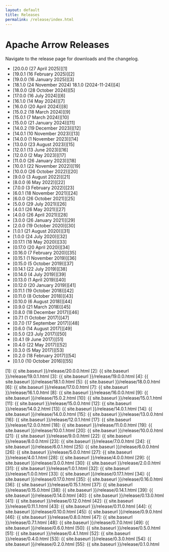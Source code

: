 ```yaml
---
layout: default
title: Releases
permalink: /release/index.html
---
```

<!--
{% comment %}
Licensed to the Apache Software Foundation (ASF) under one or more
contributor license agreements.  See the NOTICE file distributed with
this work for additional information regarding copyright ownership.
The ASF licenses this file to you under the Apache License, Version 2.0
(the "License"); you may not use this file except in compliance with
the License.  You may obtain a copy of the License at

http://www.apache.org/licenses/LICENSE-2.0

Unless required by applicable law or agreed to in writing, software
distributed under the License is distributed on an "AS IS" BASIS,
WITHOUT WARRANTIES OR CONDITIONS OF ANY KIND, either express or implied.
See the License for the specific language governing permissions and
limitations under the License.
{% endcomment %}
-->

# Apache Arrow Releases

Navigate to the release page for downloads and the changelog.

* [20.0.0 (27 April 2025)][1]
* [19.0.1 (16 February 2025)][2]
* [19.0.0 (16 January 2025)][3]
* [18.1.0 (24 November 2024)
18.1.0 (2024-11-24)][4]
* [18.0.0 (28 October 2024)][5]
* [17.0.0 (16 July 2024)][6]
* [16.1.0 (14 May 2024)][7]
* [16.0.0 (20 April 2024)][8]
* [15.0.2 (18 March 2024)][9]
* [15.0.1 (7 March 2024)][10]
* [15.0.0 (21 January 2024)][11]
* [14.0.2 (19 December 2023)][12]
* [14.0.1 (10 November 2023)][13]
* [14.0.0 (1 November 2023)][14]
* [13.0.0 (23 August 2023)][15]
* [12.0.1 (13 June 2023)][16]
* [12.0.0 (2 May 2023)][17]
* [11.0.0 (26 January 2023)][18]
* [10.0.1 (22 November 2022)][19]
* [10.0.0 (26 October 2022)][20]
* [9.0.0 (3 August 2022)][21]
* [8.0.0 (6 May 2022)][22]
* [7.0.0 (3 February 2022)][23]
* [6.0.1 (18 November 2021)][24]
* [6.0.0 (26 October 2021)][25]
* [5.0.0 (29 July 2021)][26]
* [4.0.1 (26 May 2021)][27]
* [4.0.0 (26 April 2021)][28]
* [3.0.0 (26 January 2021)][29]
* [2.0.0 (19 October 2020)][30]
* [1.0.1 (21 August 2020)][31]
* [1.0.0 (24 July 2020)][32]
* [0.17.1 (18 May 2020)][33]
* [0.17.0 (20 April 2020)][34]
* [0.16.0 (7 February 2020)][35]
* [0.15.1 (1 November 2019)][36]
* [0.15.0 (5 October 2019)][37]
* [0.14.1 (22 July 2019)][38]
* [0.14.0 (4 July 2019)][39]
* [0.13.0 (1 April 2019)][40]
* [0.12.0 (20 January 2019)][41]
* [0.11.1 (19 October 2018)][42]
* [0.11.0 (8 October 2018)][43]
* [0.10.0 (6 August 2018)][44]
* [0.9.0 (21 March 2018)][45]
* [0.8.0 (18 December 2017)][46]
* [0.7.1 (1 October 2017)][47]
* [0.7.0 (17 September 2017)][48]
* [0.6.0 (14 August 2017)][49]
* [0.5.0 (23 July 2017)][50]
* [0.4.1 (9 June 2017)][51]
* [0.4.0 (22 May 2017)][52]
* [0.3.0 (5 May 2017)][53]
* [0.2.0 (18 February 2017)][54]
* [0.1.0 (10 October 2016)][55]

[1]: {{ site.baseurl }}/release/20.0.0.html
[2]: {{ site.baseurl }}/release/19.0.1.html
[3]: {{ site.baseurl }}/release/19.0.0.html
[4]: {{ site.baseurl }}/release/18.1.0.html
[5]: {{ site.baseurl }}/release/18.0.0.html
[6]: {{ site.baseurl }}/release/17.0.0.html
[7]: {{ site.baseurl }}/release/16.1.0.html
[8]: {{ site.baseurl }}/release/16.0.0.html
[9]: {{ site.baseurl }}/release/15.0.2.html
[10]: {{ site.baseurl }}/release/15.0.1.html
[11]: {{ site.baseurl }}/release/15.0.0.html
[12]: {{ site.baseurl }}/release/14.0.2.html
[13]: {{ site.baseurl }}/release/14.0.1.html
[14]: {{ site.baseurl }}/release/14.0.0.html
[15]: {{ site.baseurl }}/release/13.0.0.html
[16]: {{ site.baseurl }}/release/12.0.1.html
[17]: {{ site.baseurl }}/release/12.0.0.html
[18]: {{ site.baseurl }}/release/11.0.0.html
[19]: {{ site.baseurl }}/release/10.0.1.html
[20]: {{ site.baseurl }}/release/10.0.0.html
[21]: {{ site.baseurl }}/release/9.0.0.html
[22]: {{ site.baseurl }}/release/8.0.0.html
[23]: {{ site.baseurl }}/release/7.0.0.html
[24]: {{ site.baseurl }}/release/6.0.1.html
[25]: {{ site.baseurl }}/release/6.0.0.html
[26]: {{ site.baseurl }}/release/5.0.0.html
[27]: {{ site.baseurl }}/release/4.0.1.html
[28]: {{ site.baseurl }}/release/4.0.0.html
[29]: {{ site.baseurl }}/release/3.0.0.html
[30]: {{ site.baseurl }}/release/2.0.0.html
[31]: {{ site.baseurl }}/release/1.0.1.html
[32]: {{ site.baseurl }}/release/1.0.0.html
[33]: {{ site.baseurl }}/release/0.17.1.html
[34]: {{ site.baseurl }}/release/0.17.0.html
[35]: {{ site.baseurl }}/release/0.16.0.html
[36]: {{ site.baseurl }}/release/0.15.1.html
[37]: {{ site.baseurl }}/release/0.15.0.html
[38]: {{ site.baseurl }}/release/0.14.1.html
[39]: {{ site.baseurl }}/release/0.14.0.html
[40]: {{ site.baseurl }}/release/0.13.0.html
[41]: {{ site.baseurl }}/release/0.12.0.html
[42]: {{ site.baseurl }}/release/0.11.1.html
[43]: {{ site.baseurl }}/release/0.11.0.html
[44]: {{ site.baseurl }}/release/0.10.0.html
[45]: {{ site.baseurl }}/release/0.9.0.html
[46]: {{ site.baseurl }}/release/0.8.0.html
[47]: {{ site.baseurl }}/release/0.7.1.html
[48]: {{ site.baseurl }}/release/0.7.0.html
[49]: {{ site.baseurl }}/release/0.6.0.html
[50]: {{ site.baseurl }}/release/0.5.0.html
[51]: {{ site.baseurl }}/release/0.4.1.html
[52]: {{ site.baseurl }}/release/0.4.0.html
[53]: {{ site.baseurl }}/release/0.3.0.html
[54]: {{ site.baseurl }}/release/0.2.0.html
[55]: {{ site.baseurl }}/release/0.1.0.html
